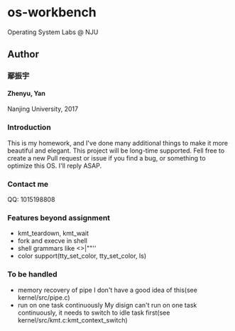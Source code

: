 # os-workbench
Operating System Labs @ NJU
## Author
### 鄢振宇
#### Zhenyu, Yan
Nanjing University, 2017

### Introduction

This is my homework, and I've done many additional things to make it more beautiful and elegant.
This project will be long-time supported.
Fell free to create a new Pull request or issue  if you find a bug, or something to optimize this OS.
I'll reply ASAP.

### Contact me
QQ: 1015198808

### Features beyond assignment
- kmt_teardown, kmt_wait
- fork and execve in shell
- shell grammars like <>|""''
- color support(tty_set_color, tty_set_color, ls)

### To be handled
- memory recovery of pipe
I don't have a good idea of this(see kernel/src/pipe.c)
- run on one task continuously
My disign can't run on one task continuously, it needs to switch to idle task first(see kernel/src/kmt.c:kmt_context_switch)
